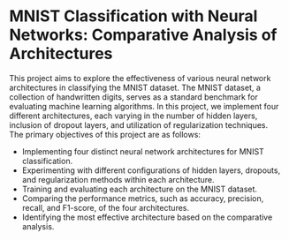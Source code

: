 #  MNIST Classification with Neural Networks: Comparative Analysis of Architectures
This project aims to explore the effectiveness of various neural network architectures in classifying the MNIST dataset. The MNIST dataset, a collection of handwritten digits, serves as a standard benchmark for evaluating machine learning algorithms. In this project, we implement four different architectures, each varying in the number of hidden layers, inclusion of dropout layers, and utilization of regularization techniques.
<br>
The primary objectives of this project are as follows:
* Implementing four distinct neural network architectures for MNIST classification.
* Experimenting with different configurations of hidden layers, dropouts, and regularization methods within each architecture.
* Training and evaluating each architecture on the MNIST dataset.
* Comparing the performance metrics, such as accuracy, precision, recall, and F1-score, of the four architectures.
* Identifying the most effective architecture based on the comparative analysis.
